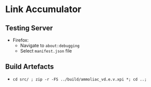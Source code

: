 # Link Accumulator

## Testing Server

- Firefox:
  - Navigate to `about:debugging`
  - Select `manifest.json` file

## Build Artefacts

- `cd src/ ; zip -r -FS ../build/ammoliac_vd.e.v.xpi *; cd ..;`
